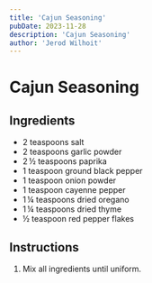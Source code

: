 ```yaml
---
title: 'Cajun Seasoning'
pubDate: 2023-11-28
description: 'Cajun Seasoning'
author: 'Jerod Wilhoit'
---
```

# Cajun Seasoning

## Ingredients

* 2 teaspoons salt
* 2 teaspoons garlic powder
* 2 ½ teaspoons paprika
* 1 teaspoon ground black pepper
* 1 teaspoon onion powder
* 1 teaspoon cayenne pepper
* 1 ¼ teaspoons dried oregano
* 1 ¼ teaspoons dried thyme
* ½ teaspoon red pepper flakes

## Instructions

1. Mix all ingredients until uniform.